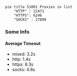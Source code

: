 
```mermaid
pie title 51091 Proxies in list
    "HTTP" : 22471
    "HTTPS": 6246
    "SOCKS" : 27899
```

### Some Info
#### Average Timeout

- mixed: 3.2s
- http: 1.4s
- https: 8.3s
- socks: 4.8s